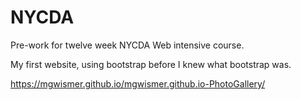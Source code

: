 # NYCDA
Pre-work for twelve week NYCDA Web intensive course.

My first website, using bootstrap before I knew what bootstrap was. 

https://mgwismer.github.io/mgwismer.github.io-PhotoGallery/
